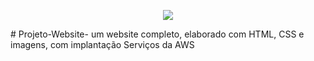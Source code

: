 <p align="center">
  <img src="polotno.png">
</p>
# Projeto-Website-
um website completo, elaborado com HTML, CSS e imagens, com implantação Serviços da AWS
